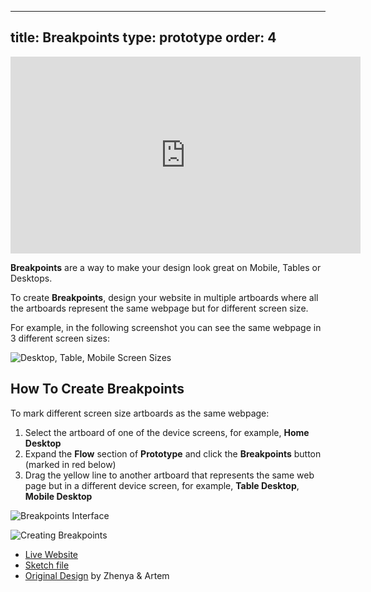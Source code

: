 

---
title: Breakpoints
type: prototype
order: 4
---

<iframe width="560" height="315" src="https://www.youtube.com/embed/rBl-zBX8gpw" frameborder="0" allowfullscreen></iframe>

**Breakpoints** are a way to make your design look great on Mobile, Tables or Desktops.

To create **Breakpoints**, design your website in multiple artboards where all the artboards represent the same webpage but for different screen size.

For example, in the following screenshot you can see the same webpage in 3 different screen sizes:

![Desktop, Table, Mobile Screen Sizes](http://f.cl.ly/items/083r1n3B1w0N0M1Z002B/[999cb7e58023ed879117ab45e02305cb]_Breakpoints%20example.png)

## How To Create Breakpoints

To mark different screen size artboards as the same webpage:

1. Select the artboard of one of the device screens, for example, **Home Desktop**
1. Expand the **Flow** section of **Prototype** and click the **Breakpoints** button (marked in red below) 
2. Drag the yellow line to another artboard that represents the same web page but in a different device screen, for example, **Table Desktop**, **Mobile Desktop**

![Breakpoints Interface](http://f.cl.ly/items/1M270n0t2H0o2U2Y1S0y/Breakpoints%20UI.png)

![Creating Breakpoints](http://f.cl.ly/items/021h2P400r3q1R093T2x/[6bebb77359d2f499eb7f0c2323afa0b5]_Breakpoints.gif)

* [Live Website](https://launchpad.animaapp.com/SurfaceSample/home)
* [Sketch file](/docs/assets/surface-sport-landing-page.sketch)
* [Original Design](https://dribbble.com/shots/2409031-Free-Sport-landing-page-PSD-Sketch) by Zhenya & Artem
